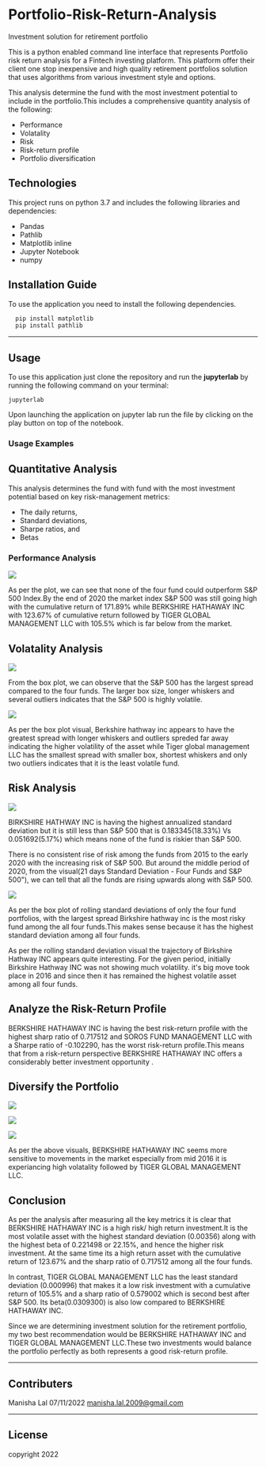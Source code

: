 # Portfolio-Risk-Return-Analysis
Investment solution for retirement portfolio

This is a python enabled command line interface that represents Portfolio risk return analysis for a Fintech investing platform. This platform offer their client one stop inexpensive and high quality retirement portfolios solution that uses algorithms from various investment style and options.

This analysis determine the fund with the most investment potential to include in the portfolio.This includes a comprehensive quantity analysis of the following:

* Performance
* Volatality
* Risk
* Risk-return profile
* Portfolio diversification


## Technologies
This project runs on python 3.7 and includes the following libraries and dependencies:

* Pandas
* Pathlib
* Matplotlib inline
* Jupyter Notebook
* numpy

## Installation Guide

To use the application you need to install the following dependencies.

```python
  pip install matplotlib
  pip install pathlib
```
---

## Usage

To use this application just clone the repository and run the **jupyterlab** by running the following command on your terminal:

```jupyterlab```

Upon launching the application  on jupyter lab run the file by clicking on the play button on top of the notebook. 

### Usage Examples

## Quantitative Analysis

This analysis determines the fund with fund with the most investment potential based on key risk-management metrics: 

* The daily returns, 
* Standard deviations, 
* Sharpe ratios, and
* Betas


### Performance Analysis ###


![](performance_analysis.png)


As per the plot, we can see that none of the four fund could outperform S&P 500 Index.By the end of 2020 the market index S&P 500 was still going high with the cumulative return of 171.89% while BERKSHIRE HATHAWAY INC with 123.67% of cumulative return followed by TIGER GLOBAL MANAGEMENT LLC with 105.5% which is far below from the market.



## Volatality Analysis ##


![](volatility_analysis.png)


From the box plot, we can observe that the S&P 500 has the largest spread compared to the four funds. The larger box size, longer whiskers and several outliers indicates that the S&P 500 is highly volatile.


![](four_funds.png)


As per the box plot visual, Berkshire hathway inc appears to have the greatest spread with longer whiskers and outliers spreded far away indicating the higher volatility of the asset while Tiger global management LLC has the smallest spread with smaller box, shortest whiskers and only two outliers indicates that it is the least volatile fund.




## Risk Analysis ##


![](risk_analysis.png)


BIRKSHIRE HATHWAY INC is having the highest annualized standard deviation but it is still less than S&P 500 that is 0.183345(18.33%) Vs 0.051692(5.17%) which means none of the fund is riskier than S&P 500.

There is no consistent rise of risk among the funds from 2015 to the early 2020 with the increasing risk of S&P 500. But around the middle period of 2020, from the visual(21 days Standard Deviation - Four Funds and S&P 500"), we can tell that all the funds are rising upwards along with S&P 500.




![](four_funds_sd.png)


 As per the box plot of rolling standard deviations of only the four fund portfolios, with the largest spread Birkshire hathway inc is the most risky fund among the all four funds.This makes sense because it has the highest standard deviation among all four funds.

As per the rolling standard deviation visual the trajectory of Birkshire Hathway INC appears quite interesting. For the given period, initially Birkshire Hathway INC was not showing much volatility. it's big move took place in 2016 and since then it has remained the highest volatile asset among all four funds.




## Analyze the Risk-Return Profile ##


[](risk_return_analysis.ipynb)


BERKSHIRE HATHAWAY INC is having the best risk-return profile with the highest sharp ratio of 0.717512 and SOROS FUND MANAGEMENT LLC with a Sharpe ratio of -0.102290, has the worst risk-return profile.This means that from a risk-return perspective BERKSHIRE HATHAWAY INC offers a considerably better investment opportunity .




## Diversify the Portfolio ##

![](s&p_60_var.png)


![](berkshire_60_beta.png)


![](tiger_60_beta.png)

As per the above visuals, BERKSHIRE HATHAWAY INC seems more sensitive to movements in the market especially from mid 2016 it is experiancing high volatality followed by TIGER GLOBAL MANAGEMENT LLC.


## Conclusion ##

As per the analysis after measuring all the key metrics it is clear that BERKSHIRE HATHAWAY INC is a high risk/ high return investment.It is the most volatile asset with the highest standard deviation (0.00356) along with the highest beta of 0.221498 or 22.15%, and hence the higher risk investment. At the same time its a high return asset with the cumulative return of 123.67% and the sharp ratio of 0.717512 among all the four funds.

In contrast, TIGER GLOBAL MANAGEMENT LLC has the least standard deviation (0.000996) that makes it a low risk investment with a cumulative return of 105.5% and a sharp ratio of 0.579002 which is second best after S&P 500. Its beta(0.0309300) is also low compared to BERKSHIRE HATHAWAY INC.

Since we are determining investment solution for the retirement portfolio, my two best recommendation would be BERKSHIRE HATHAWAY INC and TIGER GLOBAL MANAGEMENT LLC.These two investments would balance the portfolio perfectly as both represents a good risk-return profile.

___


## Contributers

Manisha Lal
07/11/2022
manisha.lal.2009@gmail.com
___


## License

copyright 2022